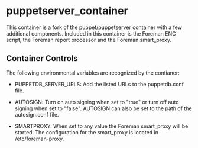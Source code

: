 puppetserver_container
======================
This container is a fork of the puppet/puppetserver container with a few
additional components. Included in this container is the Foreman ENC script,
the Foreman report processor and the Foreman smart_proxy.

Container Controls
------------------
The following environmental variables are recognized by the contianer:

   * PUPPETDB_SERVER_URLS: Add the listed URLs to the puppetdb.conf file.

   * AUTOSIGN: Turn on auto signing when set to "true" or turn off auto
        signing when set to "false". AUTOSIGN can also be set to the path
        of the autosign.conf file.

   * SMARTPROXY: When set to any value the Foreman smart_proxy will be
        started. The configuration for the smart_proxy is located in
        /etc/foreman-proxy.
